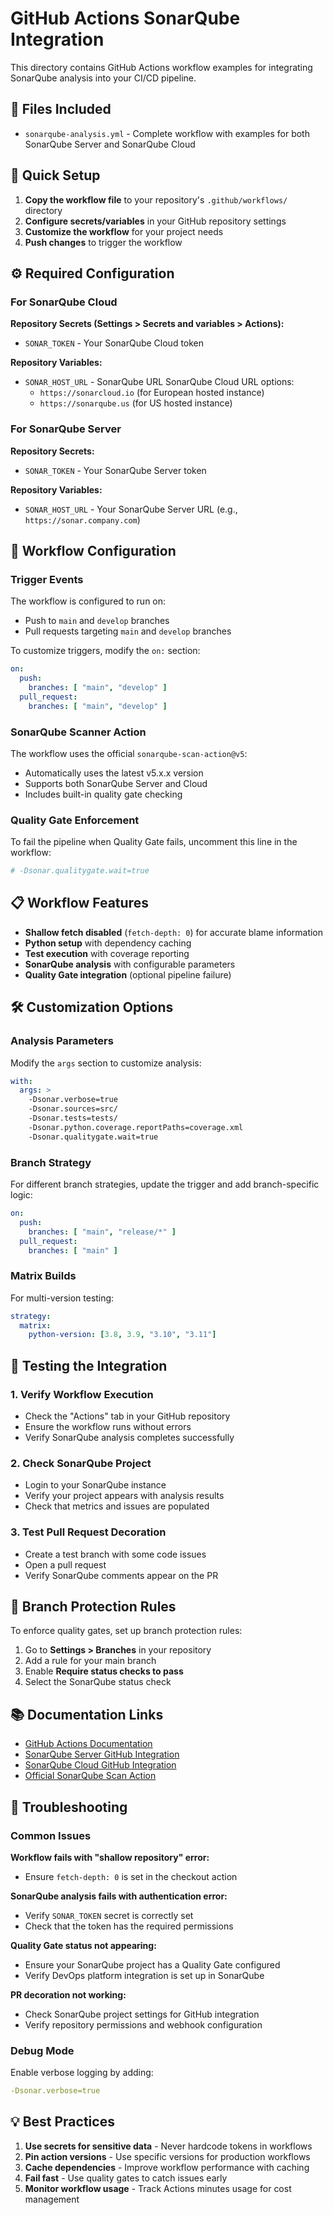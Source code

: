 # GitHub Actions SonarQube Integration

This directory contains GitHub Actions workflow examples for integrating SonarQube analysis into your CI/CD pipeline.

## 📁 Files Included

- `sonarqube-analysis.yml` - Complete workflow with examples for both SonarQube Server and SonarQube Cloud

## 🚀 Quick Setup

1. **Copy the workflow file** to your repository's `.github/workflows/` directory
2. **Configure secrets/variables** in your GitHub repository settings
3. **Customize the workflow** for your project needs
4. **Push changes** to trigger the workflow

## ⚙️ Required Configuration

### For SonarQube Cloud

**Repository Secrets (Settings > Secrets and variables > Actions):**
- `SONAR_TOKEN` - Your SonarQube Cloud token

**Repository Variables:**
- `SONAR_HOST_URL` - SonarQube URL
  SonarQube Cloud URL options:
  - `https://sonarcloud.io` (for European hosted instance)
  - `https://sonarqube.us` (for US hosted instance)

### For SonarQube Server

**Repository Secrets:**
- `SONAR_TOKEN` - Your SonarQube Server token

**Repository Variables:**
- `SONAR_HOST_URL` - Your SonarQube Server URL (e.g., `https://sonar.company.com`)

## 🔧 Workflow Configuration

### Trigger Events
The workflow is configured to run on:
- Push to `main` and `develop` branches
- Pull requests targeting `main` and `develop` branches

To customize triggers, modify the `on:` section:

```yaml
on:
  push:
    branches: [ "main", "develop" ]
  pull_request:
    branches: [ "main", "develop" ]
```

### SonarQube Scanner Action
The workflow uses the official `sonarqube-scan-action@v5`:
- Automatically uses the latest v5.x.x version
- Supports both SonarQube Server and Cloud
- Includes built-in quality gate checking

### Quality Gate Enforcement
To fail the pipeline when Quality Gate fails, uncomment this line in the workflow:
```yaml
# -Dsonar.qualitygate.wait=true
```

## 📋 Workflow Features

- **Shallow fetch disabled** (`fetch-depth: 0`) for accurate blame information
- **Python setup** with dependency caching
- **Test execution** with coverage reporting
- **SonarQube analysis** with configurable parameters
- **Quality Gate integration** (optional pipeline failure)

## 🛠️ Customization Options

### Analysis Parameters
Modify the `args` section to customize analysis:

```yaml
with:
  args: >
    -Dsonar.verbose=true
    -Dsonar.sources=src/
    -Dsonar.tests=tests/
    -Dsonar.python.coverage.reportPaths=coverage.xml
    -Dsonar.qualitygate.wait=true
```

### Branch Strategy
For different branch strategies, update the trigger and add branch-specific logic:

```yaml
on:
  push:
    branches: [ "main", "release/*" ]
  pull_request:
    branches: [ "main" ]
```

### Matrix Builds
For multi-version testing:

```yaml
strategy:
  matrix:
    python-version: [3.8, 3.9, "3.10", "3.11"]
```

## 🧪 Testing the Integration

### 1. Verify Workflow Execution
- Check the "Actions" tab in your GitHub repository
- Ensure the workflow runs without errors
- Verify SonarQube analysis completes successfully

### 2. Check SonarQube Project
- Login to your SonarQube instance
- Verify your project appears with analysis results
- Check that metrics and issues are populated

### 3. Test Pull Request Decoration
- Create a test branch with some code issues
- Open a pull request
- Verify SonarQube comments appear on the PR

## 🔗 Branch Protection Rules

To enforce quality gates, set up branch protection rules:

1. Go to **Settings > Branches** in your repository
2. Add a rule for your main branch
3. Enable **Require status checks to pass**
4. Select the SonarQube status check

## 📚 Documentation Links

- [GitHub Actions Documentation](https://docs.github.com/en/actions)
- [SonarQube Server GitHub Integration](https://docs.sonarsource.com/sonarqube-server/latest/devops-platform-integration/github-integration/introduction/)
- [SonarQube Cloud GitHub Integration](https://docs.sonarsource.com/sonarqube-cloud/getting-started/github/)
- [Official SonarQube Scan Action](https://github.com/marketplace/actions/official-sonarqube-scan)

## 🐛 Troubleshooting

### Common Issues

**Workflow fails with "shallow repository" error:**
- Ensure `fetch-depth: 0` is set in the checkout action

**SonarQube analysis fails with authentication error:**
- Verify `SONAR_TOKEN` secret is correctly set
- Check that the token has the required permissions

**Quality Gate status not appearing:**
- Ensure your SonarQube project has a Quality Gate configured
- Verify DevOps platform integration is set up in SonarQube

**PR decoration not working:**
- Check SonarQube project settings for GitHub integration
- Verify repository permissions and webhook configuration

### Debug Mode
Enable verbose logging by adding:
```yaml
-Dsonar.verbose=true
```

## 💡 Best Practices

1. **Use secrets for sensitive data** - Never hardcode tokens in workflows
2. **Pin action versions** - Use specific versions for production workflows
3. **Cache dependencies** - Improve workflow performance with caching
4. **Fail fast** - Use quality gates to catch issues early
5. **Monitor workflow usage** - Track Actions minutes usage for cost management
